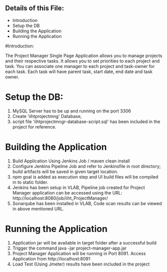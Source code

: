 Details of this File:
---------------------

 * Introduction
 * Setup the DB
 * Building the Application
 * Running the Application


 #Introduction:

 The  Project  Manager  Single  Page  Application allows  you  to  manage  projects  and their  respective tasks.
 It allows you to set priorities to each project and task. You can associate one manager to each project and  task-owner for  each task.
 Each task will have parent task,  start date, end date and task owner.

 # Setup the DB:

  1. MySQL Server has to be up and running on the port 3306
  2. Create 'iihtprojectmng' Database,
  3. script file 'iihtprojectmngr-database-script.sql' has been included in the project for reference.

 # Building the Application

   1. Build Application Using Jenkins Job / maven clean install
   2. Configure Jenkins Pipeline Job and refer to Jenkinsfile in root directory; build artifacts will be saved in given target location.
   3. npm goal is added as execution step and UI build files will be compiled in to static folder.
   4. Jenkins has been setup in VLAB, Pipeline job created for Project Manager application can be accessed using the URL: http://localhost:8080/job/iiht_ProjectManager/
   5. Sonarqube has been installed in VLAB, Code scan results can be viewed in above mentioned URL.
   
 # Running the Application

   1. Application jar will be available in target folder after a successful build
   2. Trigger the command java -jar project-manager-app.jar
   3. Project Manager Application will be running in Port 8091. Access Application from http://localhost:8091
   4. Load Test (Using Jmeter) results have been included in the project
